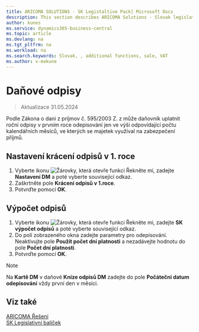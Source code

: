 ```yaml
---
title: ARICOMA SOLUTIONS - SK Legistaltive Pack| Microsoft Docs
description: This section describes ARICOMA Solutions - Slovak legislation
author: kunes
ms.service: dynamics365-business-central
ms.topic: article
ms.devlang: na
ms.tgt_pltfrm: na
ms.workload: na
ms.search.keywords: Slovak, , additional functions, sale, VAT
ms.author: v-makune
---
```


# Daňové odpisy

> Aktualizace 31.05.2024

Podle Zákona o dani z príjmov č. 595/2003 Z. z  může daňovník uplatnit roční odpisy v prvním roce odepisování jen ve výši odpovídající počtu kalendářních měsíců, ve kterých se majetek využíval na zabezpečení příjmů.

## Nastavení krácení odpisů v 1. roce

1. Vyberte ikonu ![Žárovky, která otevře funkci Řekněte mi](media/ui-search/search_small.png "Řekněte mi, co chcete dělat"), zadejte **Nastavení DM** a poté vyberte související odkaz.
2. Zaškrtněte pole **Krácení odpisů v 1.roce**.
3. Potvrďte pomocí **OK**.

## Výpočet odpisů

1. Vyberte ikonu ![Žárovky, která otevře funkci Řekněte mi](media/ui-search/search_small.png "Řekněte mi, co chcete dělat"), zadejte **SK výpočet odpisů** a poté vyberte související odkaz.
2. Do polí zobrazeného okna zadejte parametry pro odepisování.
Neaktivujte pole **Použít počet dní platnosti** a nezadávejte hodnotu do pole **Počet dní platnosti**.
3. Potvrďte pomocí **OK**.

> [!NOTE]
> Na **Kartě DM** v daňové **Knize odpisů DM** zadejte do pole **Počáteční datum odepisování** vždy první den v měsíci.

## Viz také

[ARICOMA Řešení](solutions.md)  
[SK Legislativní balíček](sk-legislative-pack.md)
